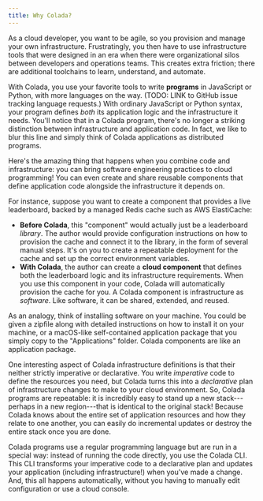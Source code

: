 ```yaml
---
title: Why Colada?
---
```


As a cloud developer, you want to be agile, so you provision and manage your own infrastructure. Frustratingly, you then have to use infrastructure tools that were designed in an era when there were organizational silos between developers and operations teams. This creates extra friction; there are additional toolchains to learn, understand, and automate.

With Colada, you use your favorite tools to write **programs** in JavaScript or Python, with more languages on the way. (TODO: LINK to GitHub issue tracking language requests.) With ordinary JavaScript or Python syntax, your program defines *both* its application logic and the infrastructure it needs. You'll notice that in a Colada program, there's no longer a striking distinction between infrastructure and application code. In fact, we like to blur this line and simply think of Colada applications as distributed programs.

Here's the amazing thing that happens when you combine code and infrastructure: you can bring software engineering practices to cloud programming! You can even create and share reusable components that define application code alongside the infrastructure it depends on. 

For instance, suppose you want to create a component that provides a live leaderboard, backed by a managed Redis cache such as AWS ElastiCache:
-  **Before Colada**, this "component" would actually just be a leaderboard *library*. The author would provide configuration instructions on how to provision the cache and connect it to the library, in the form of several manual steps. It's on you to create a repeatable deployment for the cache and set up the correct environment variables.
-  **With Colada**, the author can create a **cloud component** that defines both the leaderboard logic and its infrastructure requirements. When you use this component in your code, Colada will automatically provision the cache for you. A Colada component is infrastructure as *software*. Like software, it can be shared, extended, and reused.

As an analogy, think of installing software on your machine. You could be given a zipfile along with detailed instructions on how to install it on your machine, or a macOS-like self-contained application package that you simply copy to the "Applications" folder. Colada components are like an application package.

One interesting aspect of Colada infrastructure definitions is that their neither strictly imperative or declarative. You write *imperative* code to define the resources you need, but Colada turns this into a *declarative* plan of infrastructure changes to make to your cloud environment. So, Colada programs are repeatable: it is incredibly easy to stand up a new stack---perhaps in a new region---that is identical to the original stack! Because Colada knows about the entire set of application resources and how they relate to one another, you can easily do incremental updates or destroy the entire stack once you are done.

Colada programs use a regular programming language but are run in a special way: instead of running the code directly, you use the Colada CLI. This CLI transforms your imperative code to a declarative plan and updates your application (including infrastructure!) when you've made a change. And, this all happens automatically, without you having to manually edit configuration or use a cloud console.
